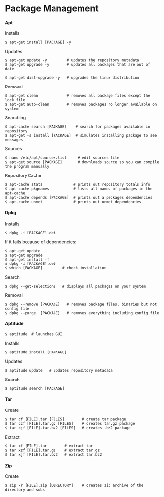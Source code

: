Package Management
==================

#### Apt

Installs

	$ apt-get install [PACKAGE] -y

Updates

	$ apt-get update -y         # updates the repository metadata
	$ apt-get upgrade -y        # updates all packages that are out of date
	
	$ apt-get dist-upgrade -y   # upgrades the linux distribution

Removal 

	$ apt-get clean             # removes all package files except the lock file
	$ apt-get auto-clean        # removes packages no longer available on system
	
Searching

	$ apt-cache search [PACKAGE]    # search for packages available in repository
	$ apt-get -s install [PACKAGE]  # simulates installing package to see messages

Sources

	$ nano /etc/apt/sources.list     # edit sources file
	$ apt-get source [PACKAGE]       # downloads source so you can compile the program manually

Repository Cache

	$ apt-cache stats              # prints out repository totals info
	$ apt-cache pkgnames           # lists all names of packages in the apt-cache
	$ apt-cache depends [PACKAGE]  # prints out a packages dependencies
	$ apt-cache unmet              # prints out unmet dependencies


#### Dpkg

Installs

	$ dpkg -i [PACKAGE].deb

If it fails because of dependencies:

	$ apt-get update
	$ apt-get upgrade
	$ apt-get install -f
	$ dpkg -i [PACKAGE].deb
	$ which [PACKAGE]         # check installation

Search

	$ dpkg --get-selections   # displays all packages on your system
		
Removal 

	$ dpkg --remove [PACKAGE]   # removes package files, binaries but not config file
	$ dpkg --purge  [PACKAGE]   # removes everything including config file


#### Aptitude

	$ aptitude  # launches GUI

Installs

	$ aptitude install [PACKAGE]

Updates

	$ aptitude update   # updates repository metadata

Search

	$ aptitude search [PACKAGE]

#### Tar

Create

	$ tar cf [FILE].tar [FILES]        # create tar package
	$ tar czf [FILE].tar.gz [FILES]    # creates tar.gz package
	$ tar cjf [FILE].tar.bz2 [FILES]   # creates .bz2 package

Extract 

	$ tar xf [FILE].tar        # extract tar
	$ tar xzf [FILE].tar.gz    # extract tar.gz
	$ tar xjf [FILE].tar.bz2   # extract tar.bz2

#### Zip

Create

	$ zip -r [FILE].zip [DIRECTORY]    # creates zip archive of the directory and subs
